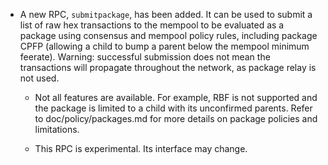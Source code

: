 - A new RPC, `submitpackage`, has been added. It can be used to submit a list of raw hex
  transactions to the mempool to be evaluated as a package using consensus and mempool policy rules,
including package CPFP (allowing a child to bump a parent below the mempool minimum feerate).
Warning: successful submission does not mean the transactions will propagate throughout the network,
as package relay is not used.

    - Not all features are available. For example, RBF is not supported and the package is limited
      to a child with its unconfirmed parents. Refer to doc/policy/packages.md for more details on
      package policies and limitations.

    - This RPC is experimental. Its interface may change.

